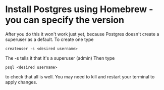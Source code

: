 # Install Postgres using Homebrew - you can specify the version 
After you do this it won't work just yet, because Postgres doesn't create a superuser as a default.
To create one type 

    createuser -s <desired username>

The -s tells it that it's a superuser (admin)
Then type 

    psql <desired username> 

to check that all is well. You may need to kill and restart your terminal to apply changes. 
